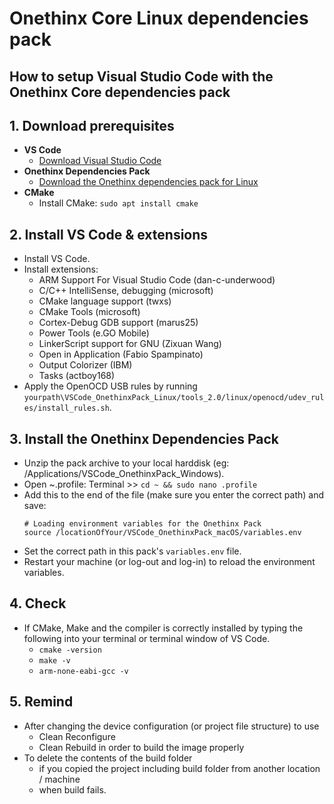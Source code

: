 # Onethinx Core Linux dependencies pack

## How to setup Visual Studio Code with the Onethinx Core dependencies pack

## 1. Download prerequisites
- **VS Code**
    - [Download Visual Studio Code](https://code.visualstudio.com/download)
- **Onethinx Dependencies Pack**
    - [Download the Onethinx dependencies pack for Linux](https://github.com/onethinx/VSCode_OnethinxPack_Linux/archive/master.zip)
- **CMake**
    - Install CMake: `sudo apt install cmake`
## 2. Install VS Code & extensions
  - Install VS Code.
  - Install extensions:
    - ARM Support For Visual Studio Code (dan-c-underwood)
    - C/C++ IntelliSense, debugging (microsoft)
    - CMake language support (twxs)
    - CMake Tools (microsoft)
    - Cortex-Debug GDB support (marus25)
    - Power Tools (e.GO Mobile)
    - LinkerScript support for GNU (Zixuan Wang)
    - Open in Application (Fabio Spampinato)
    - Output Colorizer (IBM)
    - Tasks (actboy168)
  - Apply the OpenOCD USB rules by running `yourpath\VSCode_OnethinxPack_Linux/tools_2.0/linux/openocd/udev_rules/install_rules.sh`.
## 3. Install the Onethinx Dependencies Pack
  - Unzip the pack archive to your local harddisk (eg: /Applications/VSCode_OnethinxPack_Windows).
  - Open ~.profile: Terminal >> `cd ~ && sudo nano .profile`
  - Add this to the end of the file (make sure you enter the correct path) and save:
    ```
    # Loading environment variables for the Onethinx Pack
    source /locationOfYour/VSCode_OnethinxPack_macOS/variables.env
    ```
  - Set the correct path in this pack's `variables.env` file.
  - Restart your machine (or log-out and log-in) to reload the environment variables.
## 4. Check
  - If CMake, Make and the compiler is correctly installed by typing the following into your terminal or terminal window of VS Code.
    - `cmake -version`
    - `make -v`
    - `arm-none-eabi-gcc -v`
## 5. Remind
  - After changing the device configuration (or project file structure) to use
    - Clean Reconfigure
    - Clean Rebuild
       in order to build the image properly  
  - To delete the contents of the build folder
    - if you copied the project including build folder from another location / machine
    - when build fails.
